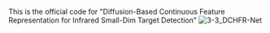 This is the official code for "Diffusion-Based Continuous Feature Representation for Infrared Small-Dim Target Detection"
![3-3_DCHFR-Net](https://github.com/flyannie/DCFR-Net/assets/162861421/00e27e9f-b37c-4fba-88b7-59b8e4ec9248)
